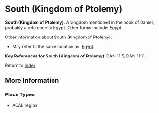 # South (Kingdom of Ptolemy)
**South (Kingdom of Ptolemy)**. 
A kingdom mentioned in the book of Daniel; probably a reference to Egypt. 
Other forms include: 
*Egypt*. 




Other information about South (Kingdom of Ptolemy):


* May refer to the same location as: 
[Egypt](Egypt.md). 




**Key References for South (Kingdom of Ptolemy)**: 
DAN 11:5, DAN 11:11. 






Return to [Index](00-Index.md)

## More Information

### Place Types

* ACAI: region




